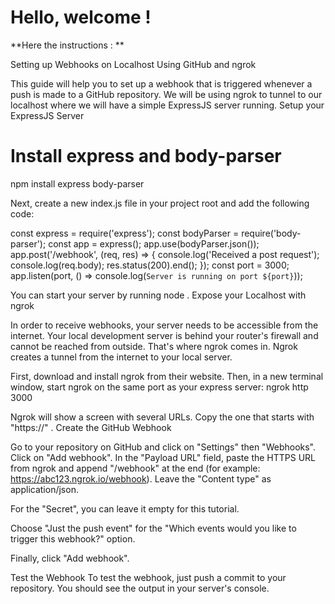 # Hello, welcome ! 

**Here the instructions : **

Setting up Webhooks on Localhost Using
GitHub and ngrok

This guide will help you to set up a webhook that is triggered whenever a push is made to a GitHub repository. We will be using ngrok to tunnel to our localhost where we will have a simple ExpressJS server running.
Setup your ExpressJS Server

 # Install express and body-parser
 npm install express body-parser


Next, create a new index.js file in your project root and add the following code:

 const express = require('express');
 const bodyParser = require('body-parser');
 const app = express();
 app.use(bodyParser.json());
 app.post('/webhook', (req, res) => {
   console.log('Received a post request');
   console.log(req.body);
   res.status(200).end();
});
 const port = 3000;
 app.listen(port, () => console.log(`Server is running on port ${port}`));


You can start your server by running node . Expose your Localhost with ngrok

In order to receive webhooks, your server needs to be accessible from the internet. Your local development server is behind your router's firewall and cannot be reached from outside. That's where ngrok comes in.
   Ngrok creates a tunnel from the internet to your local server.

First, download and install ngrok from their website. Then, in a new terminal window, start ngrok on the same port as your express server:
ngrok http 3000

Ngrok will show a screen with several URLs. Copy the one that starts with "https://" .
Create the GitHub Webhook

Go to your repository on GitHub and click on "Settings" then "Webhooks". Click on "Add webhook".
In the "Payload URL" field, paste the HTTPS URL from ngrok and append "/webhook" at the end (for example: https://abc123.ngrok.io/webhook).
Leave the "Content type" as application/json.

For the "Secret", you can leave it empty for this tutorial.

Choose "Just the push event" for the "Which events would you like to trigger this webhook?" option.

Finally, click "Add webhook".

Test the Webhook
To test the webhook, just push a commit to your repository. You should see the output in your server's console.
    